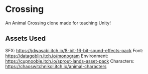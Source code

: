 # Crossing

An Animal Crossing clone made for teaching Unity!

## Assets Used

SFX: https://jdwasabi.itch.io/8-bit-16-bit-sound-effects-pack
Font: https://datagoblin.itch.io/monogram
Environment: https://cupnooble.itch.io/sprout-lands-asset-pack
Characters: https://chaoswitchnikol.itch.io/animal-characters
